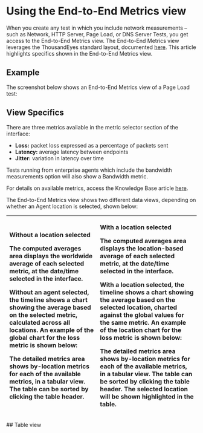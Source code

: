 # Using the End-to-End Metrics view

When you create any test in which you include network measurements – such as Network, HTTP Server, Page Load, or DNS Server Tests, you get access to the End-to-End Metrics view.  The End-to-End Metrics view leverages the ThousandEyes standard layout, documented [here](https://success.thousandeyes.com/PublicArticlePage?articleIdParam=kA0E0000000CmmgKAC). This article highlights specifics shown in the End-to-End Metrics view.

## Example

The screenshot below shows an End-to-End Metrics view of a Page Load test:

## View Specifics

There are three metrics available in the metric selector section of the interface:

* **Loss:** packet loss expressed as a percentage of packets sent
* **Latency:** average latency between endpoints
* **Jitter:** variation in latency over time

Tests running from enterprise agents which include the bandwidth measurements option will also show a Bandwidth metric.

For details on available metrics, access the Knowledge Base article [here](https://support.thousandeyes.com/ViewArticle?articleIdParam=kA0E0000000CmmzKAC).

The End-to-End Metrics view shows two different data views, depending on whether an Agent location is selected, shown below:

<table>
  <thead>
    <tr>
      <th style="text-align:left">
        <p><b>Without a location selected</b>
        </p>
        <p>The computed averages area displays the worldwide average of each selected
          metric, at the date/time selected in the interface.</p>
        <p>Without an agent selected, the timeline shows a chart showing the average
          based on the selected metric, calculated across all locations. An example
          of the global chart for the loss metric is shown below:</p>
        <p>The detailed metrics area shows by-location metrics for each of the available
          metrics, in a tabular view. The table can be sorted by clicking the table
          header.</p>
      </th>
      <th style="text-align:left">
        <p><b>With a location selected</b>
        </p>
        <p>The computed averages area displays the location-based average of each
          selected metric, at the date/time selected in the interface.</p>
        <p>With a location selected, the timeline shows a chart showing the average
          based on the selected location, charted against the global values for the
          same metric. An example of the location chart for the loss metric is shown
          below:</p>
        <p>The detailed metrics area shows by-location metrics for each of the available
          metrics, in a tabular view. The table can be sorted by clicking the table
          header. The selected location will be shown highlighted in the table.</p>
      </th>
    </tr>
  </thead>
  <tbody></tbody>
</table>## Table view

